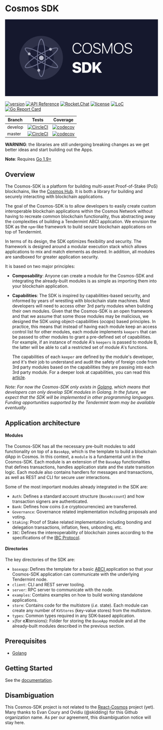 # Cosmos SDK
![banner](docs/graphics/cosmos-sdk-image.png)

[![version](https://img.shields.io/github/tag/cosmos/cosmos-sdk.svg)](https://github.com/cosmos/cosmos-sdk/releases/latest)
[![API Reference](https://godoc.org/github.com/cosmos/cosmos-sdk?status.svg
)](https://godoc.org/github.com/cosmos/cosmos-sdk)
[![Rocket.Chat](https://demo.rocket.chat/images/join-chat.svg)](https://cosmos.rocket.chat/)
[![license](https://img.shields.io/github/license/cosmos/cosmos-sdk.svg)](https://github.com/cosmos/cosmos-sdk/blob/master/LICENSE)
[![LoC](https://tokei.rs/b1/github/cosmos/cosmos-sdk)](https://github.com/cosmos/cosmos-sdk)
[![Go Report Card](https://goreportcard.com/badge/github.com/cosmos/cosmos-sdk)](https://goreportcard.com/report/github.com/cosmos/cosmos-sdk)

Branch    | Tests | Coverage
----------|-------|---------
develop   | [![CircleCI](https://circleci.com/gh/cosmos/cosmos-sdk/tree/develop.svg?style=shield)](https://circleci.com/gh/cosmos/cosmos-sdk/tree/develop) | [![codecov](https://codecov.io/gh/cosmos/cosmos-sdk/branch/develop/graph/badge.svg)](https://codecov.io/gh/cosmos/cosmos-sdk)
master    | [![CircleCI](https://circleci.com/gh/cosmos/cosmos-sdk/tree/master.svg?style=shield)](https://circleci.com/gh/cosmos/cosmos-sdk/tree/master) | [![codecov](https://codecov.io/gh/cosmos/cosmos-sdk/branch/master/graph/badge.svg)](https://codecov.io/gh/cosmos/cosmos-sdk)

**WARNING**: the libraries are still undergoing breaking changes as we get better ideas and start building out the Apps.

**Note**: Requires [Go 1.9+](https://golang.org/dl/)


## Overview

The Cosmos-SDK is a platform for building multi-asset Proof-of-Stake (PoS) blockchains, like the [Cosmos Hub](https://cosmos.network). It is both a library for building and securely interacting with blockchain applications.

The goal of the Cosmos-SDK is to allow developers to easily create custom interoperable blockchain applications within the Cosmos Network without having to recreate common blockchain functionality, thus abstracting away the complexities of building a Tendermint ABCI application. We envision the SDK as the `npm`-like framework to build secure blockchain applications on top of Tendermint.

In terms of its design, the SDK optimizes flexibility and security. The framework is designed around a modular execution stack which allows applications to mix and match elements as desired. In addition, all modules are sandboxed for greater application security.

It is based on two major principles:

- **Composability**: Anyone can create a module for the Cosmos-SDK and integrating the already-built modules is as simple as importing them into your blockchain application.

- **Capabilities**: The SDK is inspired by capabilities-based security, and informed by years of wrestling with blockchain state machines. Most developers will need to access other 3rd party modules when building their own modules. Given that the Cosmos-SDK is an open framework and that we assume that some those modules may be malicious, we designed the SDK using object-capabilities (_ocaps_) based principles. In practice, this means that instead of having each module keep an access control list for other modules, each module implements `keepers` that can be passed to other modules to grant a pre-defined set of capabilities. For example, if an instance of module A's `keepers` is passed to module B, the latter will be able to call a restricted set of module A's functions.

  The capabilities of each `keeper` are defined by the module's developer, and it's their job to understand and audit the safety of foreign code from 3rd party modules based on the capabilities they are passing into each 3rd party module. For a deeper look at capabilities, you can read this [article](http://habitatchronicles.com/2017/05/what-are-capabilities/).

_Note: For now the Cosmos-SDK only exists in [Golang](https://golang.org/), which means that developers can only develop SDK modules in Golang. In the future, we expect that the SDK will be implemented in other programming languages. Funding opportunities supported by the Tendermint team may be available eventually._

## Application architecture

#### Modules

The Cosmos-SDK has all the necessary pre-built modules to add functionality on top of a `BaseApp`, which is the template to build a blockchain dApp in Cosmos. In this context, a `module` is a fundamental unit in the Cosmos-SDK. Each module is an extension of the `BaseApp` functionalities that defines transactions, handles application state and the state transition logic. Each module also contains handlers for messages and transactions, as well as REST and CLI for secure user interactions.

Some of the most important modules already integrated in the SDK are:

- `Auth`: Defines a standard account structure (`BaseAccount`) and how transaction signers are authenticated.
- `Bank`: Defines how coins (i.e cryptocurrencies) are transferred.
- `Governance`: Governance related implementation including proposals and voting.
- `Staking`: Proof of Stake related implementation including bonding and delegation transactions, inflation, fees, unbonding, etc.
- `IBC`: Defines the intereoperability of blockchain zones according to the specifications of the [IBC Protocol](https://cosmos.network/whitepaper#inter-blockchain-communication-ibc).


#### Directories

The key directories of the SDK are:

- `baseapp`: Defines the template for a basic [ABCI ](https://cosmos.network/whitepaper#abci) application so that your Cosmos-SDK application can communicate with the underlying Tendermint node.
- `client`: CLI and REST server tooling.
- `server`: RPC server to communicate with the node.
- `examples`: Contains examples on how to build working standalone applications.
- `store`: Contains code for the multistore (_i.e._ state). Each module can create any number of `KVStores` (key-value stores) from the multistore.
- `types`: Common types required in any SDK-based application.
- `x`(for e**X**tensions): Folder for storing the `BaseApp` module and all the already-built modules described in the previous section.

## Prerequisites

- [Golang](https://golang.org/doc/install)

## Getting Started

See the [documentation](https://cosmos-sdk.readthedocs.io).

## Disambiguation

This Cosmos-SDK project is not related to the [React-Cosmos](https://github.com/react-cosmos/react-cosmos) project (yet). Many thanks to Evan Coury and Ovidiu (@skidding) for this Github organization name. As per our agreement, this disambiguation notice will stay here.
